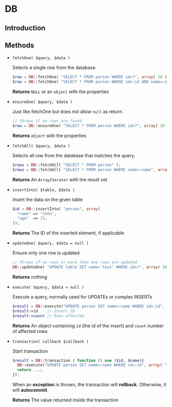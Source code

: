 DB
==============

Introduction
-------------------


Methods
-------------------

- `fetchOne( $query, $data )`

  Selects a single row from the database.
  ```php
  $row = DB::fetchOne( "SELECT * FROM person WHERE id=?", array( 10 ) );
  $row = DB::fetchOne( "SELECT * FROM person WHERE id=:id AND name=:name", array( "id" => 10, "name" => "John" ) );
  ```
  **Returns** `NULL` or an `object` with the properties
  
- `ensureOne( $query, $data )`

  Just like fetchOne but does not allow `null` as return.
  ```php
  // throws if no rows are found
  $row = DB::ensureOne( "SELECT * FROM person WHERE id=?", array( 10 ) );
  ```
  **Returns** `object` with the properties  
  
- `fetchAll( $query, $data )`

  Selects all row from the database that matches the query.
  ```php
  $rows = DB::fetchAll( "SELECT * FROM person" );
  $rows = DB::fetchAll( "SELECT * FROM person WHERE name=:name", array( "name" => "John" ) );
  ```
  **Returns** An `ArrayIterator` with the result set
  
- `insertInto( $table, $data )`

  Insert the data on the given table
  ```php
  $id = DB::insertInto( "person", array(
    "name" => "John",
    "age"  => 15,
  ));
  ```
  **Returns** The ID of the inserted element, if applicable
  
- `updateOne( $query, $data = null )`

  Ensure only one row is updated
  ```php
  // Throws if no rows or more than one rows are updated
  DB::updateOne( "UPDATE table SET name='test' WHERE id=?", array( 10 ) );
  ```
  **Returns** nothing
  
- `execute( $query, $data = null )`

  Execute a query, normally used for UPDATEs or complex INSERTs
  ```php
  $result = DB::execute("UPDATE person SET name=:name WHERE id=:id", array( "id" => $id, "name" => $name ) );
  $result->id    // Insert ID
  $result->count // Rows affected
  ```
  **Returns** An object containing `id` (the id of the insert) and `count` number of affected rows.

- `transaction( callback $callback )`

  Start transaction
  ```php
  $result = DB::transaction ( function () use ($id, $name){
    DB::execute("UPDATE person SET name=:name WHERE id=:id", array( "id" => $id, "name" => $name ) );
    return ...;
  });
  ```
  When an **exception** is thrown, the transaction will **rollback**.
  Otherwise, it will **autocommit**.
  
  **Returns** The value returned inside the transaction
  
